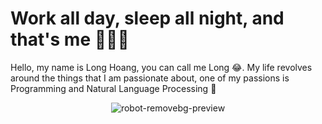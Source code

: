 # Work all day, sleep all night, and that's me 👋😊👋

Hello, my name is Long Hoang, you can call me Long 😂. My life revolves around the things that I am passionate about, one of my passions is Programming and Natural Language Processing 🤖

<p align="center">
  <img src="https://user-images.githubusercontent.com/121651344/222485641-7497e5db-b7aa-4b35-a388-ab98187ff4b9.png" alt="robot-removebg-preview">
</p>
